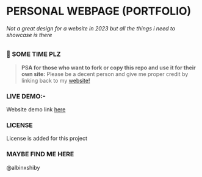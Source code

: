  # PERSONAL WEBPAGE (PORTFOLIO)
 ###### Not a great design for a website in 2023 but all the things i need to showcase is there

 ### 📢 SOME TIME PLZ
 > **PSA for those who want to fork or copy this repo and use it for their own site:**
 > Please be a decent person and give me proper credit by linking back to my [website!](https://albinxshiby.gitlab.io)

 ### LIVE DEMO:-
 Website demo link [here](https://albinxshiby.gitlab.io)

 ### LICENSE
 License is added for this project
 
 ### MAYBE FIND ME HERE
 @albinxshiby
